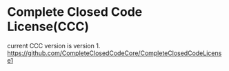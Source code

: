 # Complete Closed Code License(CCC)
current CCC version is version 1.
https://github.com/CompleteClosedCodeCore/CompleteClosedCodeLicense1
